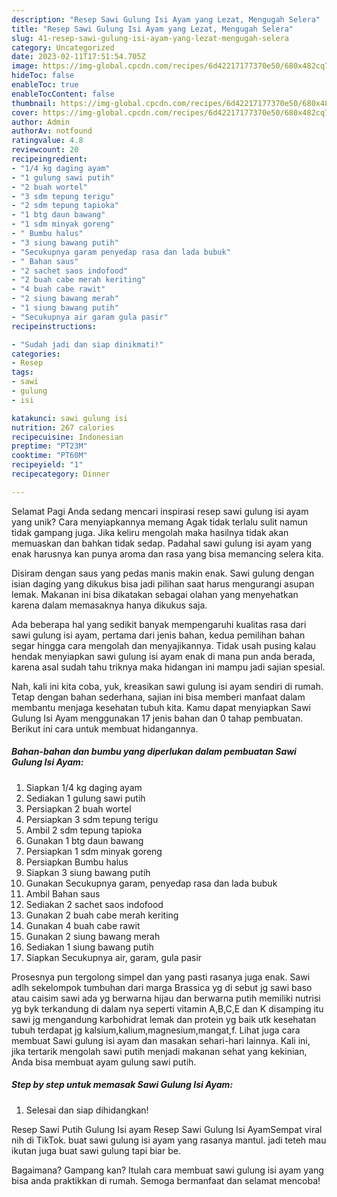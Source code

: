 ```yaml
---
description: "Resep Sawi Gulung Isi Ayam yang Lezat, Mengugah Selera"
title: "Resep Sawi Gulung Isi Ayam yang Lezat, Mengugah Selera"
slug: 41-resep-sawi-gulung-isi-ayam-yang-lezat-mengugah-selera
category: Uncategorized
date: 2023-02-11T17:51:54.705Z
image: https://img-global.cpcdn.com/recipes/6d42217177370e50/680x482cq70/sawi-gulung-isi-ayam-foto-resep-utama.jpg
hideToc: false
enableToc: true
enableTocContent: false
thumbnail: https://img-global.cpcdn.com/recipes/6d42217177370e50/680x482cq70/sawi-gulung-isi-ayam-foto-resep-utama.jpg
cover: https://img-global.cpcdn.com/recipes/6d42217177370e50/680x482cq70/sawi-gulung-isi-ayam-foto-resep-utama.jpg
author: Admin
authorAv: notfound
ratingvalue: 4.8
reviewcount: 20
recipeingredient:
- "1/4 kg daging ayam"
- "1 gulung sawi putih"
- "2 buah wortel"
- "3 sdm tepung terigu"
- "2 sdm tepung tapioka"
- "1 btg daun bawang"
- "1 sdm minyak goreng"
- " Bumbu halus"
- "3 siung bawang putih"
- "Secukupnya garam penyedap rasa dan lada bubuk"
- " Bahan saus"
- "2 sachet saos indofood"
- "2 buah cabe merah keriting"
- "4 buah cabe rawit"
- "2 siung bawang merah"
- "1 siung bawang putih"
- "Secukupnya air garam gula pasir"
recipeinstructions:

- "Sudah jadi dan siap dinikmati!"
categories:
- Resep
tags:
- sawi
- gulung
- isi

katakunci: sawi gulung isi 
nutrition: 267 calories
recipecuisine: Indonesian
preptime: "PT23M"
cooktime: "PT60M"
recipeyield: "1"
recipecategory: Dinner

---
```



Selamat Pagi Anda sedang mencari inspirasi resep sawi gulung isi ayam yang unik? Cara menyiapkannya memang Agak tidak terlalu sulit namun tidak gampang juga. Jika keliru mengolah maka hasilnya tidak akan memuaskan dan bahkan tidak sedap. Padahal sawi gulung isi ayam yang enak harusnya kan punya aroma dan rasa yang bisa memancing selera kita.


Disiram dengan saus yang pedas manis makin enak. Sawi gulung dengan isian daging yang dikukus bisa jadi pilihan saat harus mengurangi asupan lemak. Makanan ini bisa dikatakan sebagai olahan yang menyehatkan karena dalam memasaknya hanya dikukus saja.

Ada beberapa hal yang sedikit banyak mempengaruhi kualitas rasa dari sawi gulung isi ayam, pertama dari jenis bahan, kedua pemilihan bahan segar hingga cara mengolah dan menyajikannya. Tidak usah pusing kalau hendak menyiapkan sawi gulung isi ayam enak di mana pun anda berada, karena asal sudah tahu triknya maka hidangan ini mampu jadi sajian spesial.


Nah, kali ini kita coba, yuk, kreasikan sawi gulung isi ayam sendiri di rumah. Tetap dengan bahan sederhana, sajian ini bisa memberi manfaat dalam membantu menjaga kesehatan tubuh kita. Kamu dapat menyiapkan Sawi Gulung Isi Ayam menggunakan 17 jenis bahan dan 0 tahap pembuatan. Berikut ini cara untuk membuat hidangannya.

<!--inarticleads1-->

##### Bahan-bahan dan bumbu yang diperlukan dalam pembuatan Sawi Gulung Isi Ayam:

1. Siapkan 1/4 kg daging ayam
1. Sediakan 1 gulung sawi putih
1. Persiapkan 2 buah wortel
1. Persiapkan 3 sdm tepung terigu
1. Ambil 2 sdm tepung tapioka
1. Gunakan 1 btg daun bawang
1. Persiapkan 1 sdm minyak goreng
1. Persiapkan  Bumbu halus
1. Siapkan 3 siung bawang putih
1. Gunakan Secukupnya garam, penyedap rasa dan lada bubuk
1. Ambil  Bahan saus
1. Sediakan 2 sachet saos indofood
1. Gunakan 2 buah cabe merah keriting
1. Gunakan 4 buah cabe rawit
1. Gunakan 2 siung bawang merah
1. Sediakan 1 siung bawang putih
1. Siapkan Secukupnya air, garam, gula pasir


Prosesnya pun tergolong simpel dan yang pasti rasanya juga enak. Sawi adlh sekelompok tumbuhan dari marga Brassica yg di sebut jg sawi baso atau caisim sawi ada yg berwarna hijau dan berwarna putih memiliki nutrisi yg byk terkandung di dalam nya seperti vitamin A,B,C,E dan K disamping itu sawi jg mengandung karbohidrat lemak dan protein yg baik utk kesehatan tubuh terdapat jg kalsium,kalium,magnesium,mangat,f. Lihat juga cara membuat Sawi gulung isi ayam dan masakan sehari-hari lainnya. Kali ini, jika tertarik mengolah sawi putih menjadi makanan sehat yang kekinian, Anda bisa membuat ayam gulung sawi putih. 

<!--inarticleads2-->

##### Step by step untuk memasak Sawi Gulung Isi Ayam:


1. Selesai dan siap dihidangkan!

Resep Sawi Putih Gulung Isi ayam Resep Sawi Gulung Isi AyamSempat viral nih di TikTok. buat sawi gulung isi ayam yang rasanya mantul. jadi teteh mau ikutan juga buat sawi gulung tapi biar be. 

Bagaimana? Gampang kan? Itulah cara membuat sawi gulung isi ayam yang bisa anda praktikkan di rumah. Semoga bermanfaat dan selamat mencoba!
